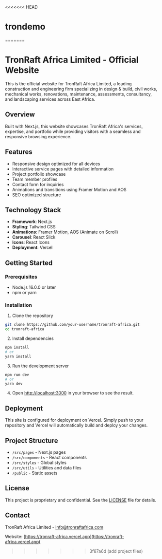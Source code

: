 <<<<<<< HEAD
# trondemo
=======
# TronRaft Africa Limited - Official Website

This is the official website for TronRaft Africa Limited, a leading construction and engineering firm specializing in design & build, civil works, mechanical works, renovations, maintenance, assessments, consultancy, and landscaping services across East Africa.

## Overview

Built with Next.js, this website showcases TronRaft Africa's services, expertise, and portfolio while providing visitors with a seamless and responsive browsing experience.

## Features

- Responsive design optimized for all devices
- Interactive service pages with detailed information
- Project portfolio showcase
- Team member profiles
- Contact form for inquiries
- Animations and transitions using Framer Motion and AOS
- SEO optimized structure

## Technology Stack

- **Framework**: Next.js
- **Styling**: Tailwind CSS
- **Animations**: Framer Motion, AOS (Animate on Scroll)
- **Carousel**: React Slick
- **Icons**: React Icons
- **Deployment**: Vercel

## Getting Started

### Prerequisites

- Node.js 16.0.0 or later
- npm or yarn

### Installation

1. Clone the repository
```bash
git clone https://github.com/your-username/tronraft-africa.git
cd tronraft-africa
```

2. Install dependencies
```bash
npm install
# or
yarn install
```

3. Run the development server
```bash
npm run dev
# or
yarn dev
```

4. Open [http://localhost:3000](http://localhost:3000) in your browser to see the result.

## Deployment

This site is configured for deployment on Vercel. Simply push to your repository and Vercel will automatically build and deploy your changes.

## Project Structure

- `/src/pages` - Next.js pages
- `/src/components` - React components
- `/src/styles` - Global styles
- `/src/utils` - Utilities and data files
- `/public` - Static assets

## License

This project is proprietary and confidential. See the [LICENSE](LICENSE) file for details.

## Contact

TronRaft Africa Limited - [info@tronraftafrica.com](mailto:info@tronraftafrica.com)

Website: [https://tronraft-africa.vercel.app](https://tronraft-africa.vercel.app)
>>>>>>> 3f87a6d (add project files)
